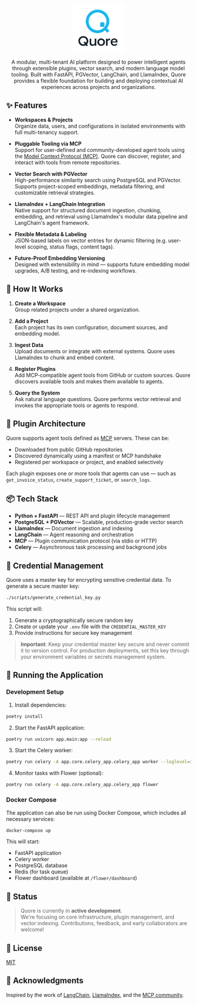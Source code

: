 <p align="center">
  <img width="140px" src="assets/logo.png">
  
  <p align="center">
    A modular, multi-tenant AI platform designed to power intelligent agents through extensible plugins, vector search, and modern language model tooling. Built with FastAPI, PGVector, LangChain, and LlamaIndex, Quore provides a flexible foundation for building and deploying contextual AI experiences across projects and organizations.
  </p>
</p>

## ✨ Features

- **Workspaces & Projects**  
  Organize data, users, and configurations in isolated environments with full multi-tenancy support.

- **Pluggable Tooling via MCP**  
  Support for user-defined and community-developed agent tools using the [Model Context Protocol (MCP)](https://modelcontext.org/). Quore can discover, register, and interact with tools from remote repositories.

- **Vector Search with PGVector**  
  High-performance similarity search using PostgreSQL and PGVector. Supports project-scoped embeddings, metadata filtering, and customizable retrieval strategies.

- **LlamaIndex + LangChain Integration**  
  Native support for structured document ingestion, chunking, embedding, and retrieval using LlamaIndex's modular data pipeline and LangChain's agent framework.

- **Flexible Metadata & Labeling**  
  JSON-based labels on vector entries for dynamic filtering (e.g. user-level scoping, status flags, content tags).

- **Future-Proof Embedding Versioning**  
  Designed with extensibility in mind — supports future embedding model upgrades, A/B testing, and re-indexing workflows.

## 🧠 How It Works

1. **Create a Workspace**  
   Group related projects under a shared organization.

2. **Add a Project**  
   Each project has its own configuration, document sources, and embedding model.

3. **Ingest Data**  
   Upload documents or integrate with external systems. Quore uses LlamaIndex to chunk and embed content.

4. **Register Plugins**  
   Add MCP-compatible agent tools from GitHub or custom sources. Quore discovers available tools and makes them available to agents.

5. **Query the System**  
   Ask natural language questions. Quore performs vector retrieval and invokes the appropriate tools or agents to respond.

## 🧩 Plugin Architecture

Quore supports agent tools defined as [MCP](https://modelcontext.org/) servers. These can be:

- Downloaded from public GitHub repositories
- Discovered dynamically using a manifest or MCP handshake
- Registered per workspace or project, and enabled selectively

Each plugin exposes one or more tools that agents can use — such as `get_invoice_status`, `create_support_ticket`, or `search_logs`.

## 📦 Tech Stack

- **Python + FastAPI** — REST API and plugin lifecycle management
- **PostgreSQL + PGVector** — Scalable, production-grade vector search
- **LlamaIndex** — Document ingestion and indexing
- **LangChain** — Agent reasoning and orchestration
- **MCP** — Plugin communication protocol (via stdio or HTTP)
- **Celery** — Asynchronous task processing and background jobs

## 🔑 Credential Management

Quore uses a master key for encrypting sensitive credential data. To generate a secure master key:

```bash
./scripts/generate_credential_key.py
```

This script will:
1. Generate a cryptographically secure random key
2. Create or update your `.env` file with the `CREDENTIAL_MASTER_KEY`
3. Provide instructions for secure key management

> **Important**: Keep your credential master key secure and never commit it to version control. For production deployments, set this key through your environment variables or secrets management system.

## 🚀 Running the Application

### Development Setup

1. Install dependencies:
```bash
poetry install
```

2. Start the FastAPI application:
```bash
poetry run uvicorn app.main:app --reload
```

3. Start the Celery worker:
```bash
poetry run celery -A app.core.celery_app.celery_app worker --loglevel=info
```

4. Monitor tasks with Flower (optional):
```bash
poetry run celery -A app.core.celery_app.celery_app flower
```

### Docker Compose

The application can also be run using Docker Compose, which includes all necessary services:

```bash
docker-compose up
```

This will start:
- FastAPI application
- Celery worker
- PostgreSQL database
- Redis (for task queue)
- Flower dashboard (available at `/flower/dashboard`)

## 🚧 Status

> Quore is currently in **active development**.  
> We're focusing on core infrastructure, plugin management, and vector indexing. Contributions, feedback, and early collaborators are welcome!

## 📖 License

[MIT](LICENSE)

## 🙌 Acknowledgments

Inspired by the work of [LangChain](https://github.com/langchain-ai/langchain), [LlamaIndex](https://github.com/jerryjliu/llama_index), and the [MCP community](https://modelcontext.org/).
